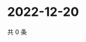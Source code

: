# 2022-12-20

共 0 条

<!-- BEGIN WEIBO -->
<!-- 最后更新时间 Tue Dec 20 2022 14:01:45 GMT+0800 (China Standard Time) -->

<!-- END WEIBO -->
